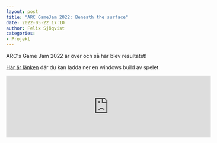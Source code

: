 ```yaml
---
layout: post
title: "ARC GameJam 2022: Beneath the surface"
date: 2022-05-22 17:10
author: Felix Sjöqvist
categories: 
- Projekt
---
```

ARC's Game Jam 2022 är över och så här blev resultatet!
<!--more-->
[Här är länken](https://arc-sweden.itch.io/arc-game-jam-2022) där du kan ladda ner en windows build av spelet.

<iframe src="https://itch.io/embed/1541645" width="552" height="167" frameborder="0"><a href="https://arc-sweden.itch.io/arc-game-jam-2022">ARC Game Jam 2022 by ARC Sweden</a></iframe>
